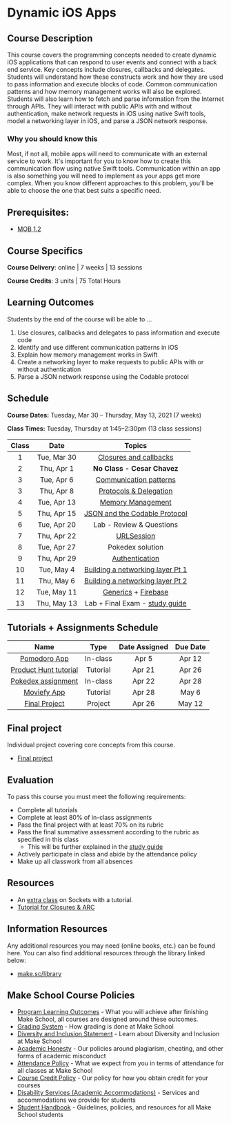 # Dynamic iOS Apps

## Course Description

This course covers the programming concepts needed to create dynamic iOS applications that can respond to user events and connect with a back end service. Key concepts include closures, callbacks and delegates. Students will understand how these constructs work and how they are used to pass information and execute blocks of code. Common communication patterns and how memory management works will also be explored. Students will also learn how to fetch and parse information from the Internet through APIs. They will interact with public APIs with and without authentication, make network requests in iOS using native Swift tools, model a networking layer in iOS, and parse a JSON network response.

### Why you should know this

Most, if not all, mobile apps will need to communicate with an external service to work. It's important for you to know how to create this communication flow using native Swift tools. Communication within an app is also something you will need to implement as your apps get more complex. When you know different approaches to this problem, you'll be able to choose the one that best suits a specific need.

## Prerequisites:  

- [MOB 1.2](https://github.com/Make-School-Courses/MOB-1.2-Introduction-to-iOS-Development-in-Swift)

## Course Specifics

**Course Delivery**: online | 7 weeks | 13 sessions

**Course Credits**: 3 units | 75 Total Hours

## Learning Outcomes

Students by the end of the course will be able to ...

1. Use closures, callbacks and delegates to pass information and execute code
1. Identify and use different communication patterns in iOS
1. Explain how memory management works in Swift
1. Create a networking layer to make requests to public APIs with or without authentication
1. Parse a JSON network response using the Codable protocol

## Schedule

**Course Dates:** Tuesday, Mar 30 – Thursday, May 13, 2021 (7 weeks)

**Class Times:** Tuesday, Thursday at 1:45–2:30pm (13 class sessions)

| Class |          Date          |                 Topics                  |
|:-----:|:----------------------:|:---------------------------------------:|
|  1 |  Tue, Mar 30               | [Closures and callbacks]               |
|  2 |  Thu, Apr 1                | **No Class - Cesar Chavez**            |
|  3 |  Tue, Apr 6                | [Communication patterns]               |
|  3 |  Thu, Apr 8                | [Protocols & Delegation]               |
|  4 |  Tue, Apr 13               | [Memory Management]                    |
|  5 |  Thu, Apr 15               | [JSON and the Codable Protocol]        |
|  6 |  Tue, Apr 20               | Lab - Review & Questions               |
|  7 |  Thu, Apr 22               | [URLSession]                           |
|  8 |  Tue, Apr 27               | Pokedex solution                       |
|  9 |  Thu, Apr 29               | [Authentication]                       |
| 10 |  Tue, May 4                | [Building a networking layer Pt 1]     |
| 11 |  Thu, May 6                | [Building a networking layer Pt 2]     |
| 12 |  Tue, May 11               | [Generics] + [Firebase]                |
| 13 |  Thu, May 13               | Lab + Final Exam - [study guide]       |  

[Closures and callbacks]: Lessons/Lesson2/README.md
[Protocols & Delegation]: Lessons/Lesson3/README.md
[Communication patterns]: Lessons/Lesson4/README.md
[Memory Management]: Lessons/Lesson5/README.md
[JSON and the Codable Protocol]: Lessons/Lesson6/README.md
[URLSession]: Lessons/Lesson7/README.md
[Authentication]: Lessons/Lesson8/README.md
[Building a networking layer Pt 1]: Lessons/Lesson9/README.md
[Building a networking layer Pt 2]: Lessons/Lesson10/README.md
[Testing]: Lessons/Lesson12/README.md
[Generics]: Lessons/Lab/README.md
[Firebase]: Lessons/Lesson13/README.md
[study guide]: https://github.com/Make-School-Courses/MOB-1.3-Dynamic-iOS-Apps/blob/master/StudyGuide.md

## Tutorials + Assignments Schedule

|         Name                 |   Type    | Date Assigned |   Due Date   |
|:----------------------------:|:---------:|:-------------:|:------------:|
| [Pomodoro App]               | In-class  |  Apr 5        |   Apr 12  |
| [Product Hunt tutorial]      | Tutorial  |  Apr 21       |   Apr 26  |
| [Pokedex assignment]         | In-class  |  Apr 22       |   Apr 28  |
| [Moviefy App]                | Tutorial  |  Apr 28       |   May 6   |
| [Final Project]              | Project   |  Apr 26       |   May 12  |

[Pomodoro App]:(https://github.com/amelinagzz/pom-starter)
[Pokedex assignment]:https://github.com/Make-School-Courses/MOB-1.3-Dynamic-iOS-Apps/blob/master/Lessons/Lesson7/assignments/swapi.md
[Product Hunt Tutorial]:https://www.makeschool.com/academy/track/product-hunt-api-tutorial
[Moviefy App]:()
[Final project]:(Projects/FinalProject.md)

## Final project

Individual project covering core concepts from this course.
- [Final project](Projects/FinalProject.md)

## Evaluation

To pass this course you must meet the following requirements:

- Complete all tutorials
- Complete at least 80% of in-class assignments
- Pass the final project with at least 70% on its rubric
- Pass the final summative assessment according to the rubric as specified in this class
    - This will be further explained in the [study guide](https://github.com/Make-School-Courses/MOB-1.3-Dynamic-iOS-Apps/blob/master/StudyGuide.md)
- Actively participate in class and abide by the attendance policy
- Make up all classwork from all absences

## Resources

- An [extra class](https://github.com/Make-School-Courses/MOB-1.3-Dynamic-iOS-Apps/blob/master/Lessons/Lesson11/Lesson11.md) on Sockets with a tutorial.
- [Tutorial for Closures & ARC](https://github.com/MakeSchool-Tutorials/Functions-Closures-and-ARC)
##  Information Resources

Any additional resources you may need (online books, etc.) can be found here. You can also find additional resources through the library linked below:

- [make.sc/library](http://make.sc/library)

## Make School Course Policies

- [Program Learning Outcomes](https://make.sc/program-learning-outcomes) - What you will achieve after finishing Make School, all courses are designed around these outcomes.
- [Grading System](https://make.sc/grading-system) - How grading is done at Make School
- [Diversity and Inclusion Statement](https://make.sc/diversity-and-inclusion-statement) - Learn about Diversity and Inclusion at Make School
- [Academic Honesty](https://make.sc/academic-honesty-policy) - Our policies around plagiarism, cheating, and other forms of academic misconduct
- [Attendance Policy](https://make.sc/attendance-policy) - What we expect from you in terms of attendance for all classes at Make School
- [Course Credit Policy](https://make.sc/course-credit-policy) - Our policy for how you obtain credit for your courses
- [Disability Services (Academic Accommodations)](https://make.sc/disability-services) - Services and accommodations we provide for students
- [Student Handbook](https://make.sc/student-handbook) - Guidelines, policies, and resources for all Make School students

